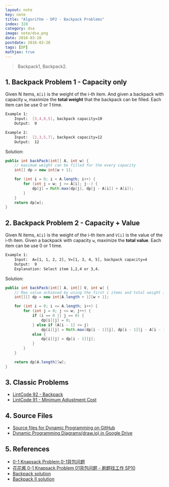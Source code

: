 ```yaml
---
layout: note
key: note
title: "Algorithm - DP2 - Backpack Problems"
index: 328
category: dsa
image: note/dsa.png
date: 2016-03-28
postdate: 2016-03-28
tags: [DP]
mathjax: true
---
```


> Backpack1, Backpack2.

## 1. Backpack Problem 1 - Capacity only
Given N items, `A[i]` is the weight of the i-th item. And given a backpack with capacity `w`, maximize the **total weight** that the backpack can be filled. Each item can be use 0 or 1 time.
```sh
Example 1:
    Input:  [3,4,8,5], backpack capacity=10
    Output:  9

Example 2:
    Input:  [2,3,5,7], backpack capacity=12
    Output:  12
```
Solution:
```java
public int backPack(int[] A, int w) {
    // maximum weight can be filled for the every capacity
    int[] dp = new int[w + 1];

    for (int i = 0; i < A.length; i++) {
        for (int j = w; j >= A[i]; j--) {
            dp[j] = Math.max(dp[j], dp[j - A[i]] + A[i]);
        }
    }
    return dp[w];
}
```

## 2. Backpack Problem 2 - Capacity + Value
Given N items, `A[i]` is the weight of the i-th item and `V[i]` is the value of the i-th item. Given a backpack with capacity `w`, maximize the **total value**. Each item can be use 0 or 1 time.
```sh
Example 1:
    Input:  A=[1, 1, 2, 2], V=[1, 3, 4, 5], backpack capacity=4
    Output:  9
    Explanation: Select item 1,2,4 or 3,4.
```
Solution:
```java
public int backPack(int[] A, int[] V, int w) {
    // Max value achieved by using the first i items and total weight is exact j.
    int[][] dp = new int[A.length + 1][w + 1];

    for (int i = 0; i <= A.length; i++) {
        for (int j = 0; j <= w; j++) {
            if (i == 0 || j == 0) {
                dp[i][j] = 0;
            } else if (A[i - 1] <= j)
                dp[i][j] = Math.max(dp[i - 1][j], dp[i - 1][j - A[i - 1]] + V[i - 1]);
            else {
                dp[i][j] = dp[i - 1][j];
            }
        }
    }

    return dp[A.length][w];
}
```

## 3. Classic Problems
* [LintCode 92 - Backpack](https://www.lintcode.com/problem/backpack/)
* [LintCode 91 - Minimum Adjustment Cost](https://www.lintcode.com/problem/minimum-adjustment-cost)

## 4. Source Files
* [Source files for Dynamic Programming on GitHub](https://github.com/jojozhuang/dsa-java/tree/master/alg-dp)
* [Dynamic Programming Diagrams(draw.io) in Google Drive](https://drive.google.com/file/d/1gp898o4dRvrV2nPVZOEfJYfijkeyjdnK/view?usp=sharing)

## 5. References
* [0-1 Knapsack Problem 0-1背包问题](https://zxi.mytechroad.com/blog/sp/knapsack-problem/)
* [花花酱 0-1 Knapsack Problem 01背包问题 - 刷题找工作 SP10](https://www.youtube.com/watch?v=CO0r6kcwHUU)
* [Backpack solution](https://www.jiuzhang.com/solution/backpack/)
* [Backpack II solution](https://www.jiuzhang.com/solutions/backpack-ii/)
